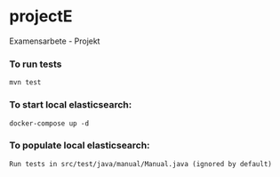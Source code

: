 # projectE
Examensarbete - Projekt

### To run tests
```
mvn test
```

### To start local elasticsearch:
```
docker-compose up -d
```

### To populate local elasticsearch:
```
Run tests in src/test/java/manual/Manual.java (ignored by default)
```